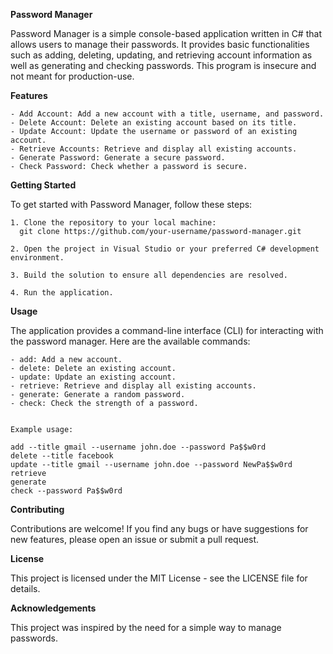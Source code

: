 ****Password Manager****

Password Manager is a simple console-based application written in C# that allows users to manage their passwords. It provides basic functionalities such as adding, deleting, updating, and retrieving account information as well as generating and checking passwords. This program is insecure and not meant for production-use. 


****Features****

    - Add Account: Add a new account with a title, username, and password.
    - Delete Account: Delete an existing account based on its title.
    - Update Account: Update the username or password of an existing account.
    - Retrieve Accounts: Retrieve and display all existing accounts.
    - Generate Password: Generate a secure password.
    - Check Password: Check whether a password is secure.


****Getting Started****

To get started with Password Manager, follow these steps:

    1. Clone the repository to your local machine:
      git clone https://github.com/your-username/password-manager.git

    2. Open the project in Visual Studio or your preferred C# development environment.

    3. Build the solution to ensure all dependencies are resolved.

    4. Run the application.


****Usage****

The application provides a command-line interface (CLI) for interacting with the password manager. Here are the available commands:

    - add: Add a new account.
    - delete: Delete an existing account.
    - update: Update an existing account.
    - retrieve: Retrieve and display all existing accounts.
    - generate: Generate a random password.
    - check: Check the strength of a password.


    Example usage:
    
    add --title gmail --username john.doe --password Pa$$w0rd
    delete --title facebook
    update --title gmail --username john.doe --password NewPa$$w0rd
    retrieve
    generate
    check --password Pa$$w0rd


****Contributing****

Contributions are welcome! If you find any bugs or have suggestions for new features, please open an issue or submit a pull request.


****License****

This project is licensed under the MIT License - see the LICENSE file for details.

****Acknowledgements****

This project was inspired by the need for a simple way to manage passwords.
